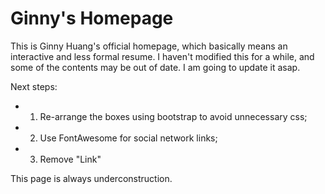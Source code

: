 Ginny's Homepage
=============
This is Ginny Huang's official homepage, which basically means an interactive and
less formal resume. I haven't modified this for a while, and some of the contents may 
be out of date. I am going to update it asap.

Next steps: 
+ 1. Re-arrange the boxes using bootstrap to avoid unnecessary css;
+ 2. Use FontAwesome for social network links;
+ 3. Remove "Link"

This page is always underconstruction.
